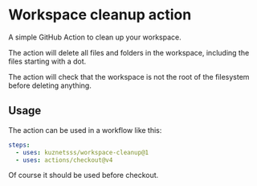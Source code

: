 # Workspace cleanup action

A simple GitHub Action to clean up your workspace.

The action will delete all files and folders in the workspace, including the files starting with a dot.

The action will check that the workspace is not the root of the filesystem before deleting anything.

## Usage

The action can be used in a workflow like this:
```yaml
steps:
  - uses: kuznetsss/workspace-cleanup@1
  - uses: actions/checkout@v4
```
Of course it should be used before checkout.
